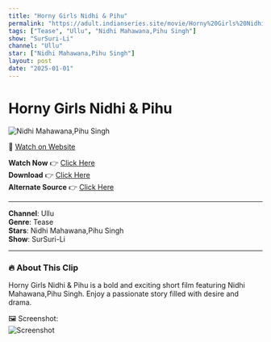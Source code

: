 ```yaml
---
title: "Horny Girls Nidhi & Pihu"
permalink: "https://adult.indianseries.site/movie/Horny%20Girls%20Nidhi%20%26%20Pihu"
tags: ["Tease", "Ullu", "Nidhi Mahawana,Pihu Singh"]
show: "SurSuri-Li"
channel: "Ullu"
star: ["Nidhi Mahawana,Pihu Singh"]
layout: post
date: "2025-01-01"
---
```


# Horny Girls Nidhi & Pihu

![Nidhi Mahawana,Pihu Singh](https://shorts.desisins.com/wp-content/uploads/2024/10/Pihu-Nidhi-SurSuri-Li-Ullu-DesiSins.com_.jpg)

🔗 [Watch on Website](https://adult.indianseries.site/movie/Horny%20Girls%20Nidhi%20%26%20Pihu)

**Watch Now** 👉 [Click Here](https://adult.indianseries.site/movie/Horny%20Girls%20Nidhi%20%26%20Pihu)  
**Download** 👉 [Click Here](https://adult.indianseries.site/movie/Horny%20Girls%20Nidhi%20%26%20Pihu)  
**Alternate Source** 👉 [Click Here](https://adult.indianseries.site/movie/Horny%20Girls%20Nidhi%20%26%20Pihu)

---

**Channel**: Ullu  
**Genre**: Tease  
**Stars**: Nidhi Mahawana,Pihu Singh  
**Show**: SurSuri-Li

---

### 🔥 About This Clip

Horny Girls Nidhi & Pihu is a bold and exciting short film featuring Nidhi Mahawana,Pihu Singh. Enjoy a passionate story filled with desire and drama.
 
🖼️ Screenshot:  
![Screenshot](https://shorts.desisins.com/wp-content/uploads/2024/10/Pihu-Nidhi-SurSuri-Li-Ullu-DesiSins.com_.jpg)
